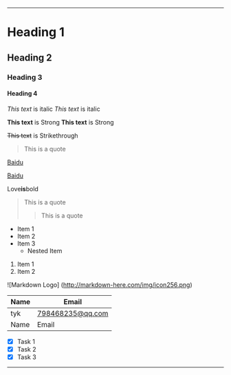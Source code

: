 ---
<!--Headings-->
# Heading 1
## Heading 2
### Heading 3
#### Heading 4

<!--Italics -->
*This text* is italic
_This text_ is italic

<!--Strong -->
**This text** is Strong
__This text__ is Strong

<!--Strikethrough-->
~~This text~~ is Strikethrough

<!--Blockquote-->
> This is a quote


<!--Code Blocks>


```

javascript
	fuction add(num1,num2){
	return num1+num2;}
	
```

<!--Links-->
[Baidu](http://www.baidu.com)

[Baidu](http://www.baidu.com
"Baidu")
<!--bolded-->
Love**is**bold
<!--Blockquote-->
> This is a quote
>> This is a quote
>> 
<!--UL-->
* Item 1
* Item 2
* Item 3
   * Nested Item
   
<!--oL-->   
1. Item 1
1. Item 2

<!--Inline Code Block>
`<p>This is a paragraph</p>`

<!--Images-->
![Markdown Logo]
(http://markdown-here.com/img/icon256.png)

<!--Github Markdown-->

<!--Tables-->
| Name    | Email            |
| ------- | ---------------- |
| tyk     | 798468235@qq.com |
| Name    | Email            |


<!--Task Lists-->
* [x] Task 1
* [x] Task 2
* [x] Task 3

<!--Horizontal Rule-->

___


